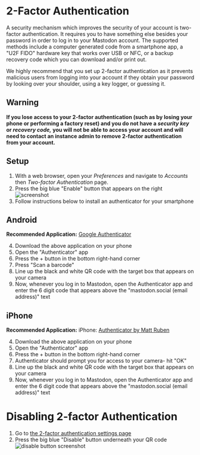# 2-Factor Authentication

A security mechanism which improves the security of your account is two-factor authentication. It requires you to have something else besides your password in order to log in to your Mastodon account. The supported methods include a computer generated code from a smartphone app, a "U2F FIDO" hardware key that works over USB or NFC, or a backup recovery code which you can download and/or print out.

We highly recommend that you set up 2-factor authentication as it prevents malicious users from logging into your account if they obtain your password by looking over your shoulder, using a key logger, or guessing it.

## Warning

**If you lose access to your 2-factor authentication (such as by losing your phone or performing a factory reset) and you do not have a _security key_ or _recovery code,_ you will not be able to access your account and will need to contact an instance admin to remove 2-factor authentication from your account.**

## Setup

1. With a web browser, open your _Preferences_ and navigate to _Accounts_ then _Two-factor Authentication_ page.
2. Press the big blue "Enable" button that appears on the right ![screenshot](screenshots/2fa/enable.png)
3. Follow instructions below to install an authenticator for your smartphone

## Android

__Recommended Application:__ [Google
Authenticator](https://play.google.com/store/apps/details?id=com.google.android.apps.authenticator2)

4. Download the above application on your phone
5. Open the "Authenticator" app
6. Press the + button in the bottom right-hand corner
7. Press "Scan a barcode"
8. Line up the black and white QR code with the target box that appears on your camera
9. Now, whenever you log in to Mastodon, open the Authenticator app and enter the 6 digit code that appears above the "mastodon.social (email address)" text

## iPhone

__Recommended Application:__ iPhone: [Authenticator by Matt
Ruben](https://itunes.apple.com/us/app/authenticator/id766157276?mt=8)

4. Download the above application on your phone
5. Open the "Authenticator" app
6. Press the + button in the bottom right-hand corner
7. Authenticator should prompt you for access to your camera- hit "OK"
8. Line up the black and white QR code with the target box that appears on your camera
9. Now, whenever you log in to Mastodon, open the Authenticator app and enter the 6 digit code that appears above the "mastodon.social (email address)" text

# Disabling 2-factor Authentication

1. Go to [the 2-factor authentication settings page](https://mastodon.social/settings/two_factor_auth)
2. Press the big blue "Disable" button underneath your QR code ![disable button screenshot](screenshots/2fa/disable.png)

